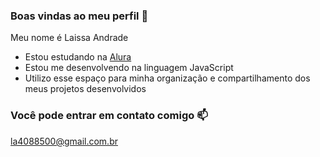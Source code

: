 
### Boas vindas ao meu perfil 💜

Meu nome é Laissa Andrade

- Estou estudando na [Alura](https://www.alura.com.br)
- Estou me desenvolvendo na linguagem JavaScript
- Utilizo esse espaço para minha organização e compartilhamento dos meus projetos desenvolvidos

### Você pode entrar em contato comigo 📫

la4088500@gmail.com.br

